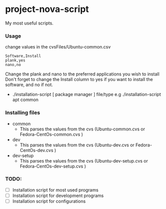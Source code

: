 # project-nova-script

My most useful scripts.

### Usage

change values in the cvsFiles/Ubuntu-common.csv

    Software,Install
    plank,yes
    nano,no

Change the plank and nano to the preferred applications you wish to install
Don't forget to change the Install column to yes if you want to install the software, and no if not.

- ./installation-script [ package manager ] file/type
  e.g
  ./installation-script apt common

### Installing files

- common
  - This parses the values from the cvs (Ubuntu-common.cvs or Fedora-CentOs-common.cvs )
- dev
  - This parses the values from the cvs (Ubuntu-dev.cvs or Fedora-CentOs-dev.cvs )
- dev-setup
  - This parses the values from the cvs (Ubuntu-dev-setup.cvs or Fedora-CentOs-dev-setup.cvs )

### TODO:

- [ ] Installation script for most used programs
- [ ] Installation script for development programs
- [ ] Installation script for configurations
